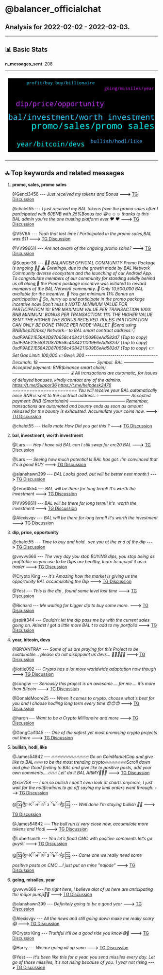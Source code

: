 # **@balancer_officialchat**
 ## Analysis for **2022-02-02** - **2022-02-03**.

---

## 📊 **Basic Stats**

**n_messages_sent**: 208

---
![wordcloud](balancer_officialchat_1Days_wordcloud.png)

---


## 🔝 **Top keywords and related messages**

1. **promo, sales, promo sales**

    @Genci3456 --- *Just received my  tokens and Bonus* **--->** [TG Discussion](https://t.me/balancer_officialchat/29518)

    @chalet55 --- *I just received  my BAL tokens from the promo sales after I participated  with 60BNB with  25%Bonus too 😁☺☺☺ thanks to this BAL admin you're the one trusting platform ever ❤ ♥* **--->** [TG Discussion](https://t.me/balancer_officialchat/29559)

    @V5V6A --- *Yeah that last time I Participated in the promo sales,BAL was $11* **--->** [TG Discussion](https://t.me/balancer_officialchat/29636)

    @VV996611 --- *Are not aware of the ongoing promo sales?* **--->** [TG Discussion](https://t.me/balancer_officialchat/29536)

    @Suppor36 --- *🎉🎉 BALANCER OFFICIAL COMMUNITY Promo Package is ongoing  🎉🎉  ⚠️ Greetings, due to the growth made by BAL Network Community diverse ecosystem and the launching of our Android App. To congratulate members of our community for standing solidly behind us all along,🙏 the Promo package incentive was initiated to reward members of the BAL Network  community.  🔆 Only 10,500,000 BAL available for the incentive. 🔆 You get minimum 11% Bonus on participation  🤩 So, hurry up and participate in the promo package incentive now! Don't miss it  NOTE:   MINIMUM VALUE FOR PARTICIPATION   10: BNB   MAXIMUM VALUE PER TRANSACTION   1000: BNB   MINIMUM: BONUS PER TRANSACTION: 11%   THE HIGHER VALUE SENT THE HIGHER THE BONUS RECEIVED.   RULES:   PARTICIPATION CAN ONLY BE DONE TWICE PER NODE-WALLET  🔻Send using BNB(bep20/bsc) Network✅ to BAL smart contract address:👇   0xdF9AE21E58A2D870658c4084211009E6eAd582d7 (Tap to copy)   0xdF9AE21E58A2D870658c4084211009E6eAd582d7 (Tap to copy)   0xdF9AE21E58A2D870658c4084211009E6eAd582d7 (Tap to copy)  👉Set Gas Limit: 100,000  👉Gwei: 300  ------------------------------------- Decimals: 18 —————————————-  Symbol: BAL ——————— Accepted payment: BNB(binance smart chain) —————————————- ⌛️ All transactions are automatic, for issues of delayed bonuses, kindly contact any of the admins.  https://t.me/Suppor36  https://t.me/helpdesk2476 ======================= You will receive your BAL automatically once BNB is sent to the contract address.✨ ——————— Accepted payment: BNB (Smartchain) ————————————— Remember, transactions are automated and bounty ends as soon as amount released for the bounty is exhausted. Accumulate your coins now.* **--->** [TG Discussion](https://t.me/balancer_officialchat/29561)

    @chalet55 --- *Hello mate How Did you get this ?* **--->** [TG Discussion](https://t.me/balancer_officialchat/29535)

2. **bal, investment, worth investment**

    @Lars --- *Hey I have old BAL can I still swap for erc20 BAL* **--->** [TG Discussion](https://t.me/balancer_officialchat/29451)

    @Lars --- *Seeing how much potential Is BAL has got. I'm convinced that it's a good BUY* **--->** [TG Discussion](https://t.me/balancer_officialchat/29512)

    @alanshawn399 --- *BAL Looks good, but will be better next month:)* **--->** [TG Discussion](https://t.me/balancer_officialchat/29373)

    @Teun4554 --- *BAL will be there for long term!! It's  worth the investment* **--->** [TG Discussion](https://t.me/balancer_officialchat/29530)

    @VV996611 --- *BAL will be there for long term!! It's  worth the investment* **--->** [TG Discussion](https://t.me/balancer_officialchat/29466)

    @Alexisvgv --- *BAL will be there for long term!! It's  worth the investment* **--->** [TG Discussion](https://t.me/balancer_officialchat/29542)

3. **dip, price, opportunity**

    @chalet55 --- *Time to buy and hold.. see you at the end of the dip* **--->** [TG Discussion](https://t.me/balancer_officialchat/29632)

    @vvvvv666 --- *The very day you stop BUYING dips, you stop being as profitable as you use to be Dips are healthy, learn to accept it as a trader* **--->** [TG Discussion](https://t.me/balancer_officialchat/29630)

    @Crypto King --- *It's Amazing how the market is giving us the opportunity BAL accumulating the Dip* **--->** [TG Discussion](https://t.me/balancer_officialchat/29573)

    @Yest --- *This is the dip , found same level last time* **--->** [TG Discussion](https://t.me/balancer_officialchat/29425)

    @Richard --- *Me waiting for bigger dip to buy some more.* **--->** [TG Discussion](https://t.me/balancer_officialchat/29479)

    @spirit344 --- *Couldn't let the dip pass me by with the current sales going on. Atleast I got a little more BAL t to add to my portfolio* **--->** [TG Discussion](https://t.me/balancer_officialchat/29371)

4. **year, bitcoin, devs**

    @BRYANTRAY --- *Some of us are praying for this Project to be sustainable... please do not disappoint us devs... 🙏🙏🙏🔥🔥* **--->** [TG Discussion](https://t.me/balancer_officialchat/29357)

    @lottie092 --- *Crypto has a lot more worldwide adaptation now though* **--->** [TG Discussion](https://t.me/balancer_officialchat/29459)

    @conglw --- *Seriously this project is an awesome.....for me.... it's more than Bitcoin* **--->** [TG Discussion](https://t.me/balancer_officialchat/29358)

    @DonaldMoore25 --- *When it comes to crypto, choose what's best for you and I choose hodling  long term every time 😍😍😍* **--->** [TG Discussion](https://t.me/balancer_officialchat/29369)

    @haron --- *Want to be a Crypto Millionaire and more* **--->** [TG Discussion](https://t.me/balancer_officialchat/29491)

    @GongCai1345 --- *One of the safest yet most promising crypto projects out there* **--->** [TG Discussion](https://t.me/balancer_officialchat/29483)

5. **bullish, hodl, like**

    @James54842 --- *🔥🔥🔥🔥🔥🔥🔥🔥🔥🔥🔥🔥 Go on CoinMarketCap and give like to BAL🔥🔥🔥 to be the most trending crypto🔥🔥🔥🔥🔥🔥🔥Scroll down and give Good feeling to BAL and give like to positive posts, add your own comments....🔥🔥🔥 Let' do it BAL ARMY💪💪💪* **--->** [TG Discussion](https://t.me/balancer_officialchat/29410)

    @xcv258 --- *I am so bullish I don't even look at charts anymore, I just wait for the notifications to go off saying my limit orders went through.* **--->** [TG Discussion](https://t.me/balancer_officialchat/29639)

    @ဩ༂࿙Ƙོ нོ яོ з ོъོ࿚༃ဩ --- *Well done  I'm staying bullish 🚀🚀* **--->** [TG Discussion](https://t.me/balancer_officialchat/29508)

    @James54842 --- *The bull run is very close now, accumulate more tokens and Hodl* **--->** [TG Discussion](https://t.me/balancer_officialchat/29435)

    @Lobertsmith --- *Yea let’s flood CMC with positive comments let’s go guys!!* **--->** [TG Discussion](https://t.me/balancer_officialchat/29401)

    @ဩ༂࿙Ƙོ нོ яོ з ོъོ࿚༃ဩ --- *Come one we really need some positive posts on CMC....I just put on mine    "najode"* **--->** [TG Discussion](https://t.me/balancer_officialchat/29399)

6. **going, missiles, year**

    @vvvvv666 --- *I'm right here, I believe alot of us here are anticipating the major pump🚀🚀* **--->** [TG Discussion](https://t.me/balancer_officialchat/29622)

    @alanshawn399 --- *Definitely going to be a good year* **--->** [TG Discussion](https://t.me/balancer_officialchat/29600)

    @Alexisvgv --- *All the news and still going down make me really scary 😱* **--->** [TG Discussion](https://t.me/balancer_officialchat/29576)

    @Crypto King --- *Truthful it'll be a good ride you know😅🤭* **--->** [TG Discussion](https://t.me/balancer_officialchat/29487)

    @Harry --- *We are going all up soon* **--->** [TG Discussion](https://t.me/balancer_officialchat/29486)

    @Yest --- *It's been like this for a year. you send missiles every day. Let go of those missiles, it's not rising because of you. 1 year not rising* **--->** [TG Discussion](https://t.me/balancer_officialchat/29574)

